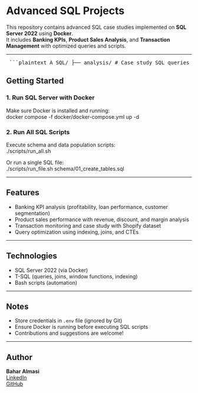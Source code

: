 # Advanced SQL Projects  

This repository contains advanced SQL case studies implemented on **SQL Server 2022** using **Docker**.  
It includes **Banking KPIs**, **Product Sales Analysis**, and **Transaction Management** with optimized queries and scripts.  

---

<pre> ```plaintext A_SQL/ ├── analysis/ # Case study SQL queries │ ├── bank_analysis.sql │ ├── library_management_analysis.sql │ ├── shopify_case_study.sql │ └── transaction_account_management_analysis.sql │ ├── schema/ # Database creation and setup scripts │ ├── Databases_create.sql │ ├── LibraryManagement_create_insert_table.sql │ ├── bank_create_insert_tables.sql │ ├── productSales_create_insert_tables.sql │ ├── shopify_create_insert_tables.sql │ └── Processing/ │ └── product_sales_processing.sql │ ├── reports/ # KPI queries and analysis reports │ ├── kpi_queries.sql │ ├── optimization_notes.md │ ├── shopify_questions.sql │ ├── theory_questions.sql │ └── txn_account_indexes.sql │ ├── docker/ # Docker setup for SQL Server │ └── docker-compose.yml │ ├── scripts/ # Shell scripts to run SQL files │ ├── run_all.sh │ └── run_file.sh │ ├── .gitignore # Git ignored files ├── .env # Environment variables (NOT uploaded) └── README.md # Project documentation ``` </pre>

## Getting Started  

### 1. Run SQL Server with Docker  
Make sure Docker is installed and running:  
docker compose -f docker/docker-compose.yml up -d  

### 2. Run All SQL Scripts  
Execute schema and data population scripts:  
./scripts/run_all.sh  

Or run a single SQL file:  
./scripts/run_file.sh schema/01_create_tables.sql  

---

## Features  
- Banking KPI analysis (profitability, loan performance, customer segmentation)  
- Product sales performance with revenue, discount, and margin analysis  
- Transaction monitoring and case study with Shopify dataset  
- Query optimization using indexing, joins, and CTEs  

---

## Technologies  
- SQL Server 2022 (via Docker)  
- T-SQL (queries, joins, window functions, indexing)  
- Bash scripts (automation)  

---

## Notes  
- Store credentials in `.env` file (ignored by Git)  
- Ensure Docker is running before executing SQL scripts  
- Contributions and suggestions are welcome!  

---

## Author  
**Bahar Almasi**  
[LinkedIn](https://www.linkedin.com/in/baharal/)  
[GitHub](https://github.com/Bahar15984)
